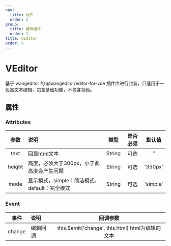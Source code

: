```yaml
---
nav:
  title: 组件
  order: 2
group:
  title: 基础组件
  order: 1
title: VEditor
order: 9
---
```


# VEditor

基于 wangeditor 的 @wangeditor/editor-for-vue 插件库进行封装，只适用于一般富文本编辑，包含基础功能，不包含视频。

## 属性

### Attributes

|      参数       | 说明                          |  类型   | 是否必须 |                      默认值                       |
| :-------------: | :---------------------------- | :-----: | :------: | :-----------------------------------------------: |
| text | 回显html文本                | String  |   可选   |                        ''                         |
| height | 高度，必须大于300px，小于此高度会产生问题  | String  |   可选   |                         '350px'                         |
| mode | 显示模式，simple：简洁模式，default：完全模式     | String  |   可选   |                         'simple'                         |

### Event

|   事件   | 说明         |      回调参数      |
| :------: | :----------- | :----------------: |
| change  | 编辑回调 |  this.$emit('change', this.html) html为编辑的文本 |

